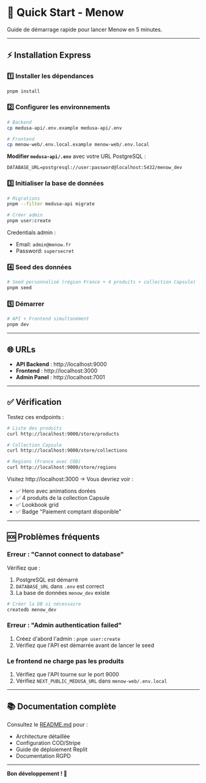 # 🚀 Quick Start - Menow

Guide de démarrage rapide pour lancer Menow en 5 minutes.

---

## ⚡ Installation Express

### 1️⃣ Installer les dépendances

```bash
pnpm install
```

### 2️⃣ Configurer les environnements

```bash
# Backend
cp medusa-api/.env.example medusa-api/.env

# Frontend
cp menow-web/.env.local.example menow-web/.env.local
```

**Modifier `medusa-api/.env`** avec votre URL PostgreSQL :
```env
DATABASE_URL=postgresql://user:password@localhost:5432/menow_dev
```

### 3️⃣ Initialiser la base de données

```bash
# Migrations
pnpm --filter medusa-api migrate

# Créer admin
pnpm user:create
```

Credentials admin :
- Email: `admin@menow.fr`
- Password: `supersecret`

### 4️⃣ Seed des données

```bash
# Seed personnalisé (région France + 4 produits + collection Capsule)
pnpm seed
```

### 5️⃣ Démarrer

```bash
# API + Frontend simultanément
pnpm dev
```

---

## 🌐 URLs

- **API Backend** : http://localhost:9000
- **Frontend** : http://localhost:3000
- **Admin Panel** : http://localhost:7001

---

## ✅ Vérification

Testez ces endpoints :

```bash
# Liste des produits
curl http://localhost:9000/store/products

# Collection Capsule
curl http://localhost:9000/store/collections

# Regions (France avec COD)
curl http://localhost:9000/store/regions
```

Visitez http://localhost:3000 → Vous devriez voir :
- ✅ Hero avec animations dorées
- ✅ 4 produits de la collection Capsule
- ✅ Lookbook grid
- ✅ Badge "Paiement comptant disponible"

---

## 🆘 Problèmes fréquents

### Erreur : "Cannot connect to database"

Vérifiez que :
1. PostgreSQL est démarré
2. `DATABASE_URL` dans `.env` est correct
3. La base de données `menow_dev` existe

```bash
# Créer la DB si nécessaire
createdb menow_dev
```

### Erreur : "Admin authentication failed"

1. Créez d'abord l'admin : `pnpm user:create`
2. Vérifiez que l'API est démarrée avant de lancer le seed

### Le frontend ne charge pas les produits

1. Vérifiez que l'API tourne sur le port 9000
2. Vérifiez `NEXT_PUBLIC_MEDUSA_URL` dans `menow-web/.env.local`

---

## 📚 Documentation complète

Consultez le [README.md](README.md) pour :
- Architecture détaillée
- Configuration COD/Stripe
- Guide de déploiement Replit
- Documentation RGPD

---

**Bon développement ! 🎉**
